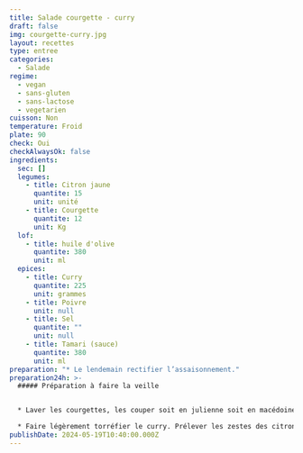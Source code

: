 ```yaml
---
title: Salade courgette - curry
draft: false
img: courgette-curry.jpg
layout: recettes
type: entree
categories:
  - Salade
regime:
  - vegan
  - sans-gluten
  - sans-lactose
  - vegetarien
cuisson: Non
temperature: Froid
plate: 90
check: Oui
checkAlwaysOk: false
ingredients:
  sec: []
  legumes:
    - title: Citron jaune
      quantite: 15
      unit: unité
    - title: Courgette
      quantite: 12
      unit: Kg
  lof:
    - title: huile d'olive
      quantite: 380
      unit: ml
  epices:
    - title: Curry
      quantite: 225
      unit: grammes
    - title: Poivre
      unit: null
    - title: Sel
      quantite: ""
      unit: null
    - title: Tamari (sauce)
      quantite: 380
      unit: ml
preparation: "* Le lendemain rectifier l’assaisonnement."
preparation24h: >-
  ##### Préparation à faire la veille


  * Laver les courgettes, les couper soit en julienne soit en macédoine ou émincer avec une mandoline ou au robot, au choix mais un truc pas trop gros quoi.

  * Faire légèrement torréfier le curry. Prélever les zestes des citrons, les presser. Puis tout mélanger.
publishDate: 2024-05-19T10:40:00.000Z
---
```

